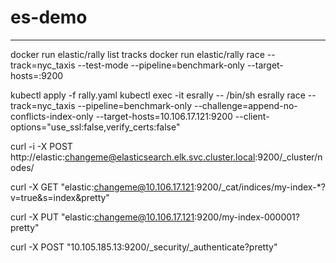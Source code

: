 # es-demo
---
docker run elastic/rally list tracks
docker run elastic/rally race --track=nyc_taxis --test-mode --pipeline=benchmark-only --target-hosts=:9200

kubectl apply -f rally.yaml
kubectl exec -it esrally -- /bin/sh
esrally race --track=nyc_taxis --pipeline=benchmark-only --challenge=append-no-conflicts-index-only --target-hosts=10.106.17.121:9200 --client-options="use_ssl:false,verify_certs:false"

curl -i -X POST http://elastic:changeme@elasticsearch.elk.svc.cluster.local:9200/_cluster/nodes/


curl -X GET "elastic:changeme@10.106.17.121:9200/_cat/indices/my-index-*?v=true&s=index&pretty"

curl -X PUT "elastic:changeme@10.106.17.121:9200/my-index-000001?pretty"

curl -X POST "10.105.185.13:9200/_security/_authenticate?pretty"